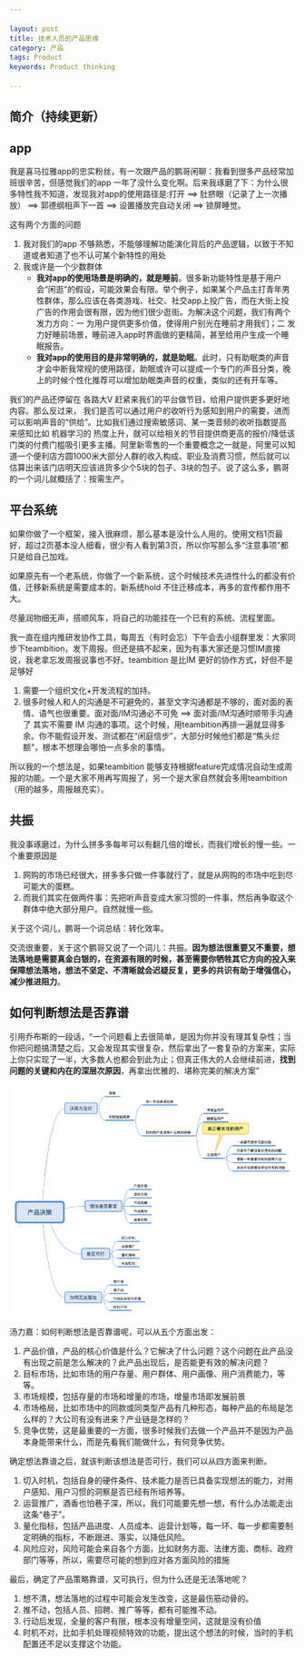 ```yaml
---

layout: post
title: 技术人员的产品思维
category: 产品
tags: Product
keywords: Product thinking

---
```


## 简介（持续更新）

## app

我是喜马拉雅app的忠实粉丝，有一次跟产品的鹏哥闲聊：我看到很多产品经常加班很辛苦，但感觉我们的app 一年了没什么变化啊。后来我琢磨了下：为什么很多特性我不知道，发现我对app的使用路径是:打开 ==> 肚脐眼（记录了上一次播放） ==> 郭德纲相声下一首 ==> 设置播放完自动关闭 ==> 锁屏睡觉。

这有两个方面的问题

1. 我对我们的app 不够熟悉，不能够理解功能演化背后的产品逻辑，以致于不知道或者知道了也不认可某个新特性的用处
2. 我或许是一个少数群体
	* **我对app的使用场景是明确的，就是睡前**。很多新功能特性是基于用户会“闲逛”的假设，可能效果会有限。举个例子，如果某个产品主打青年男性群体，那么应该在各类游戏、社交、社交app上投广告，而在大街上投广告的作用会很有限，因为他们很少逛街。为解决这个问题，我们有两个发力方向：一 为用户提供更多价值，使得用户别光在睡前才用我们；二 发力好睡前场景，睡前进入app时界面做的更精简，甚至给用户生成一个睡眠报告。
	* **我对app的使用目的是非常明确的，就是助眠**。此时，只有助眠类的声音才会中断我常规的使用路径，助眠或许可以提成一个专门的声音分类，晚上的时候个性化推荐可以增加助眠类声音的权重，类似的还有开车等。 

我们的产品还停留在 各路大V 赶紧来我们的平台做节目，给用户提供更多更好地内容。那么反过来， 我们是否可以通过用户的收听行为感知到用户的需要，进而可以影响声音的“供给”。比如我们通过搜索敏感词、某一类音频的收听指数提高 来感知比如 机器学习的 热度上升，就可以给相关的节目提供商更高的报价/降低该门类的付费门槛吸引更多主播。阿里新零售的一个重要概念之一就是，阿里可以知道一个便利店方圆1000米大部分人群的收入构成、职业及消费习惯，然后就可以估算出来该门店明天应该进货多少个5块的包子、3块的包子。说了这么多，鹏哥的一个词儿就概括了：按需生产。
	
## 平台系统

如果你做了一个框架，接入很麻烦，那么基本是没什么人用的。使用文档1页最好，超过2页基本没人细看，很少有人看到第3页，所以你写那么多“注意事项”都只是给自己加戏。

如果原先有一个老系统，你做了一个新系统，这个时候技术先进性什么的都没有价值，迁移新系统是需要成本的，新系统hold 不住迁移成本，再多的宣传都作用不大。

尽量润物细无声，搭顺风车，将自己的功能挂在一个已有的系统、流程里面。

我一直在组内推研发协作工具，每周五（有时会忘）下午会去小组群里发：大家同步下teambition，发下周报。但还是搞不起来，因为有事大家还是习惯IM直接说，我老拿忘发周报说事也不好。teambition 是比IM 更好的协作方式，好但不是足够好

1. 需要一个组织文化+开发流程的加持。
2. 很多时候人和人的沟通是不可避免的，甚至文字沟通都是不够的，面对面的表情、语气也很重要。面对面/IM沟通必不可免 ==> 面对面/IM沟通时顺带手沟通了 其实不需要 IM 沟通的事项。这个时候，用teambition再排一遍就显得多余。你不能假设开发、测试都在“闲庭信步”，大部分时候他们都是“焦头烂额”，根本不想理会哪怕一点多余的事情。

所以我的一个想法是，如果teambition 能够支持根据feature完成情况自动生成周报的功能。一个是大家不用再写周报了，另一个是大家自然就会多用teambition（用的越多，周报越充实）。

## 共振

我没事琢磨过，为什么拼多多每年可以有翻几倍的增长，而我们增长的慢一些。一个重要原因是

1. 网购的市场已经很大，拼多多只做一件事就行了，就是从网购的市场中吃到尽可能大的蛋糕。
2. 而我们其实在做两件事：先把听声音变成大家习惯的一件事，然后再争取这个群体中绝大部分用户。自然就慢一些。

关于这个词儿，鹏哥一个词总结：转化效率。

交流很重要，关于这个鹏哥又说了一个词儿：共振。**因为想法很重要又不重要，想法落地是需要真金白银的，在资源有限的时候，甚至需要你牺牲其它方向的投入来保障想法落地，想法不坚定、不清晰就会迟疑反复，更多的共识有助于增强信心，减少推进阻力**。

## 如何判断想法是否靠谱

引用乔布斯的一段话，“一个问题看上去很简单，是因为你并没有理其复杂性；当你把问题搞清楚之后，又会发现其实很复杂，然后拿出了一套复杂的方案来，实际上你只实现了一半，大多数人也都会到此为止；但真正伟大的人会继续前进，**找到问题的关键和内在的深层次原因**，再拿出优雅的、堪称完美的解决方案”

![](/public/upload/product/product_decisions.png)

汤力嘉：如何判断想法是否靠谱呢，可以从五个方面出发：

1. 产品价值，产品的核心价值是什么？它解决了什么问题？这个问题在此产品没有出现之前是怎么解决的？此产品出现后，是否能更有效的解决问题？
2. 目标市场，比如市场的用户存量、用户群体、用户画像、用户消费能力，等等。
3. 市场规模，包括存量的市场和增量的市场，增量市场即发展前景
4. 市场格局，比如市场中的同款或同类型产品有几种形态，每种产品的布局是怎么样的？大公司有没有进来？产业链是怎样的？
5. 竞争优势，这是最重要的一方面，很多时候我们去做一个产品并不是因为产品本身能带来什么，而是先看我们能做什么，有何竞争优势。

确定想法靠谱之后，就该判断该想法是否可行，我们可以从四方面来判断。

1. 切入时机，包括自身的硬件条件、技术能力是否已具备实现想法的能力，对用户感知、用户习惯的洞察是否已经有所培养等。
2. 运营推广，酒香也怕巷子深，所以，我们可能要先想一想，有什么办法能走出这条“巷子”。
3. 量化指标，包括产品进度、人员成本、运营计划等，每一环、每一步都需要制定明确的指标，不断跟进、落实，以降低风险。
4. 风险应对，风险可能会来自各个方面，比如财务方面、法律方面、商标、政府部门等等，所以，需要尽可能的想到应对各方面风险的措施

最后，确定了产品策略靠谱，又可执行，但为什么还是无法落地呢？

1. 想不清，想法落地的过程中可能会发生改变，这是最伤筋动骨的。
2. 推不动，包括人员、招聘、推广等等，都有可能推不动。
3. 行动后发现，全量的客户有限，根本没有增量空间，这就是没有价值
4. 时机不对，比如手机处理视频特效的功能，提出这个想法的时候，当时的手机配置还不足以支撑这个功能。


